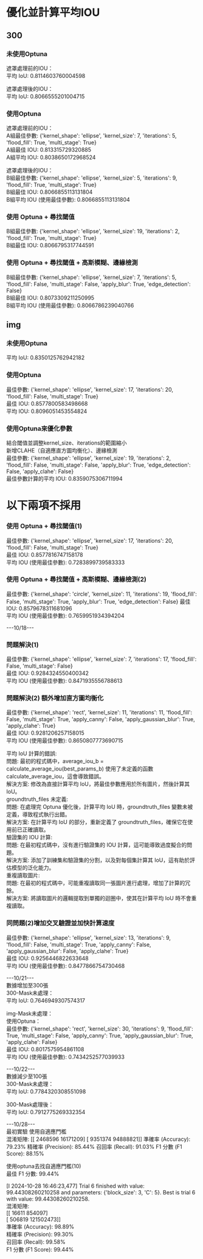 # 優化並計算平均IOU
## 300
### 未使用Optuna
遮罩處理前的IOU：  
平均 IoU: 0.8114603760004598
  
遮罩處理後的IOU：   
平均 IoU: 0.8066555201004715  

### 使用Optuna
遮罩處理前的IOU：  
A組最佳參數:  {'kernel_shape': 'ellipse', 'kernel_size': 7, 'iterations': 5, 'flood_fill': True, 'multi_stage': True}  
A組最佳 IOU:  0.813315729320885  
A組平均 IOU:  0.8038650172968524  
  
遮罩處理後的IOU：  
B組最佳參數:  {'kernel_shape': 'ellipse', 'kernel_size': 5, 'iterations': 9, 'flood_fill': True, 'multi_stage': True}  
B組最佳 IOU:  0.8066855113131804  
B組平均 IOU (使用最佳參數):  0.8066855113131804  

### 使用 Optuna + 尋找閾值
B組最佳參數:  {'kernel_shape': 'ellipse', 'kernel_size': 19, 'iterations': 2, 'flood_fill': True, 'multi_stage': True}  
B組最佳 IOU:  0.8066795317744591  

### 使用 Optuna + 尋找閾值 + 高斯模糊、邊緣檢測
B組最佳參數:  {'kernel_shape': 'ellipse', 'kernel_size': 7, 'iterations': 5, 'flood_fill': False, 'multi_stage': False, 'apply_blur': True, 'edge_detection': False}  
B組最佳 IOU:  0.8073309211250995  
B組平均 IOU (使用最佳參數):  0.8066786239040766  

## img
### 未使用Optuna
平均 IoU: 0.8350125762942182

### 使用Optuna
最佳參數:  {'kernel_shape': 'ellipse', 'kernel_size': 17, 'iterations': 20, 'flood_fill': False, 'multi_stage': True}  
最佳 IOU:  0.8577800583498668  
平均 IOU:  0.8096051453554824  

### 使用Optuna來優化參數  
結合閾值並調整kernel_size、iterations的範圍縮小  
新增CLAHE（自適應直方圖均衡化）、邊緣檢測    
最佳參數:  {'kernel_shape': 'ellipse', 'kernel_size': 19, 'iterations': 2, 'flood_fill': False, 'multi_stage': False, 'apply_blur': True, 'edge_detection': False, 'apply_clahe': False}  
最佳參數計算的平均 IOU:  0.8359075306711994

# 以下兩項不採用

### 使用 Optuna + 尋找閾值(1)
最佳參數:  {'kernel_shape': 'ellipse', 'kernel_size': 17, 'iterations': 20, 'flood_fill': False, 'multi_stage': True}  
最佳 IOU:  0.8577816747158178  
平均 IOU (使用最佳參數):  0.7283899739583333  

### 使用 Optuna + 尋找閾值 + 高斯模糊、邊緣檢測(2)
最佳參數:  {'kernel_shape': 'circle', 'kernel_size': 11, 'iterations': 19, 'flood_fill': False, 'multi_stage': True, 'apply_blur': True, 'edge_detection': False}
最佳 IOU:  0.8579678311681096  
平均 IOU (使用最佳參數):  0.7659951934394204

---10/18---
### 問題解決(1)
最佳參數:  {'kernel_shape': 'ellipse', 'kernel_size': 7, 'iterations': 17, 'flood_fill': False, 'multi_stage': False}  
最佳 IOU:  0.9284324550400342  
平均 IOU (使用最佳參數):  0.8471935556788613  

### 問題解決(2) 額外增加直方圖均衡化
最佳參數:  {'kernel_shape': 'rect', 'kernel_size': 11, 'iterations': 11, 'flood_fill': False, 'multi_stage': True, 'apply_canny': False, 'apply_gaussian_blur': True, 'apply_clahe': True}  
最佳 IOU:  0.9281206257158015  
平均 IOU (使用最佳參數):  0.8650807773690715  

平均 IoU 計算的錯誤:  
問題: 最初的程式碼中，average_iou_b = calculate_average_iou(best_params_b) 使用了未定義的函數 calculate_average_iou，這會導致錯誤。  
解決方案: 修改為直接計算平均 IoU，將最佳參數應用於所有圖片，然後計算其 IoU。  
groundtruth_files 未定義:  
問題: 在處理完 Optuna 優化後，計算平均 IoU 時，groundtruth_files 變數未被定義，導致程式執行出錯。  
解決方案: 在計算平均 IoU 的部分，重新定義了 groundtruth_files，確保它在使用前已正確讀取。  
驗證集的 IOU 計算:  
問題: 在最初程式碼中，沒有進行驗證集的 IOU 計算，這可能導致過度擬合的問題。  
解決方案: 添加了訓練集和驗證集的分割，以及對每個集計算其 IoU，這有助於評估模型的泛化能力。  
重複讀取圖片:  
問題: 在最初的程式碼中，可能重複讀取同一張圖片進行處理，增加了計算的冗餘。  
解決方案: 將讀取圖片的邏輯提取到單獨的迴圈中，使其在計算平均 IoU 時不會重複讀取。  

### 同問題(2)增加交叉驗證並加快計算速度
最佳參數:  {'kernel_shape': 'ellipse', 'kernel_size': 13, 'iterations': 9, 'flood_fill': False, 'multi_stage': True, 'apply_canny': False, 'apply_gaussian_blur': False, 'apply_clahe': True}  
最佳 IOU:  0.9256446822633648  
平均 IOU (使用最佳參數):  0.8477866754730468  


---10/21---  
數據增加至300張  
300-Mask未處理：  
平均 IoU: 0.7646949307574317  

img-Mask未處理：  
使用Optuna：  
最佳參數:  {'kernel_shape': 'rect', 'kernel_size': 30, 'iterations': 9, 'flood_fill': True, 'multi_stage': False, 'apply_canny': True, 'apply_gaussian_blur': True, 'apply_clahe': False}  
最佳 IOU:  0.8017575954861108  
平均 IOU (使用最佳參數):  0.7434252577039933  

---10/22---  
數據減少至100張  
300-Mask未處理：  
平均 IoU: 0.7784320308551098  

300-Mask處理後：  
平均 IoU: 0.7912775269332354







---10/28---  
最初實驗
使用自適應門檻  
混淆矩陣:
[[ 2468596 16171209]
 [ 9351374 94888821]]
準確率 (Accuracy): 79.23%
精確率 (Precision): 85.44%
召回率 (Recall): 91.03%
F1 分數 (F1 Score): 88.15%

使用optuna去找自適應門檻(10)  
最佳 F1 分數: 99.44%  

[I 2024-10-28 16:46:23,477] Trial 6 finished with value: 99.44308260210258 and parameters: {'block_size': 3, 'C': 5}. Best is trial 6 with value: 99.44308260210258.  
混淆矩陣:  
[[    16611    854097]  
 [   506819 121502473]]  
準確率 (Accuracy): 98.89%  
精確率 (Precision): 99.30%  
召回率 (Recall): 99.58%  
F1 分數 (F1 Score): 99.44%  